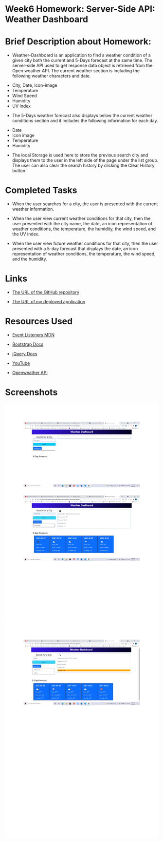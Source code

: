 # Week6 Homework: Server-Side API: Weather Dashboard

# Brief Description about Homework:

* Weather-Dashboard is an application to find a weather condition of a given city both the current and 5-Days forecast at the same time.
The server-side API used to get response data object is retrieved from the Open weather API.
The current weather section is including the following weather characters and date.

- City, Date, Icon-image
- Temperature
- Wind Speed
- Humidity
- UV Index

* The 5-Days weather forecast also displays below the current weather conditions section and it includes the following information for each day.

- Date
- Icon image
- Temperature
- Humidity

* The local Storage is used here to store the previous search city and displays them to the user in the left side of the page under the list group. The user can also clear the search history by clicking the Clear History button.

# Completed Tasks
 
* When the user searches for a city, the user is presented with the current weather information.

* When the user view current weather conditions for that city, then  the user presented with the city name, the date, an icon representation of weather conditions, the temperature, the humidity, the wind speed, and the UV index.

* When the user view future weather conditions for that city, then the user presented with a 5-day forecast that displays the date, an icon representation of weather conditions, the temperature, the wind speed, and the humidity.

# Links

* [The URL of the GitHub repository](https://github.com/Ruchi479/Weather-Dashboard.git)

* [The URL of my deployed application](https://ruchi479.github.io/Weather-Dashboard/)

# Resources Used

* [Event Listeners MDN](https://developer.mozilla.org/en-US/docs/web/api/eventlistener)

* [Bootstrap Docs](https://getbootstrap.com/docs/4.1/getting-started/introduction/)

* [jQuery Docs](https://api.jquery.com/)

* [YouTube](https://www.youtube.com/)

* [Openweather API](https://openweathermap.org/api)


# Screenshots
![Weather Dashboard](./Assets/img/img1.jpg)
![Weather Dashboard](./Assets/img/img2.jpg)